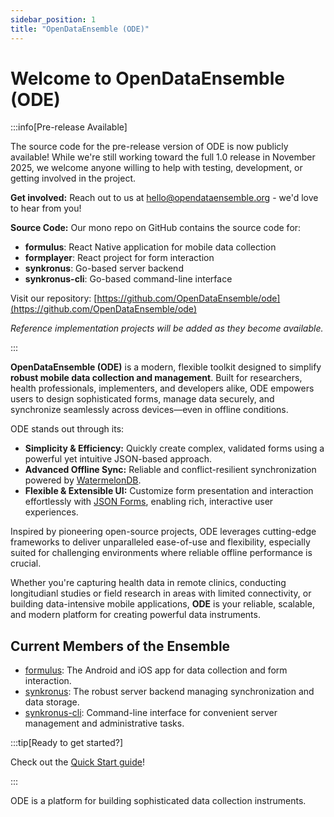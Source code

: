 ```yaml
---
sidebar_position: 1
title: "OpenDataEnsemble (ODE)"
---
```


# Welcome to OpenDataEnsemble (ODE)

:::info[Pre-release Available]

The source code for the pre-release version of ODE is now publicly available! While we're still working toward the full 1.0 release in November 2025, we welcome anyone willing to help with testing, development, or getting involved in the project.

**Get involved:** Reach out to us at [hello@opendataensemble.org](mailto:hello@opendataensemble.org) - we'd love to hear from you!

**Source Code:** Our mono repo on GitHub contains the source code for:
- **formulus**: React Native application for mobile data collection
- **formplayer**: React project for form interaction
- **synkronus**: Go-based server backend
- **synkronus-cli**: Go-based command-line interface

Visit our repository: [https://github.com/OpenDataEnsemble/ode](https://github.com/OpenDataEnsemble/ode)

*Reference implementation projects will be added as they become available.*

:::

**OpenDataEnsemble (ODE)** is a modern, flexible toolkit designed to simplify **robust mobile data collection and management**. Built for researchers, health professionals, implementers, and developers alike, ODE empowers users to design sophisticated forms, manage data securely, and synchronize seamlessly across devices—even in offline conditions.

ODE stands out through its:

* **Simplicity & Efficiency:** Quickly create complex, validated forms using a powerful yet intuitive JSON-based approach.
* **Advanced Offline Sync:** Reliable and conflict-resilient synchronization powered by [WatermelonDB](https://watermelondb.dev).
* **Flexible & Extensible UI:** Customize form presentation and interaction effortlessly with [JSON Forms](https://jsonforms.io), enabling rich, interactive user experiences.

Inspired by pioneering open-source projects, ODE leverages cutting-edge frameworks to deliver unparalleled ease-of-use and flexibility, especially suited for challenging environments where reliable offline performance is crucial.

Whether you're capturing health data in remote clinics, conducting longitudianl studies or field research in areas with limited connectivity, or building data-intensive mobile applications, **ODE** is your reliable, scalable, and modern platform for creating powerful data instruments.

## Current Members of the Ensemble

* [formulus](./documentation/formulus/formulus.md): The Android and iOS app for data collection and form interaction.
* [synkronus](./documentation/synkronus/synkronus.md): The robust server backend managing synchronization and data storage.
* [synkronus-cli](./documentation/synkronus-cli/cli.md): Command-line interface for convenient server management and administrative tasks.

:::tip[Ready to get started?]

Check out the [Quick Start guide](./quick-start/index.md)!

:::

ODE is a platform for building sophisticated data collection instruments.


<!-- 
:::danger[Take care]

This action is dangerous

:::

```jsx title="src/components/HelloDocusaurus.js"
function HelloDocusaurus() {
  return <h1>Hello, Docusaurus!</h1>;
}
```

![Docusaurus logo](/img/docusaurus.png)



## MDX block

export const Highlight = ({children, color}) => (
  <span
    style={{
      backgroundColor: color,
      borderRadius: '20px',
      color: '#fff',
      padding: '10px',
      cursor: 'pointer',
    }}
    onClick={() => {
      alert(`You clicked the color ${color} with label ${children}`)
    }}>
    {children}
  </span>
);

This is <Highlight color="#25c2a0">Docusaurus green</Highlight> !

This is <Highlight color="#1877F2">Facebook blue</Highlight> ! -->